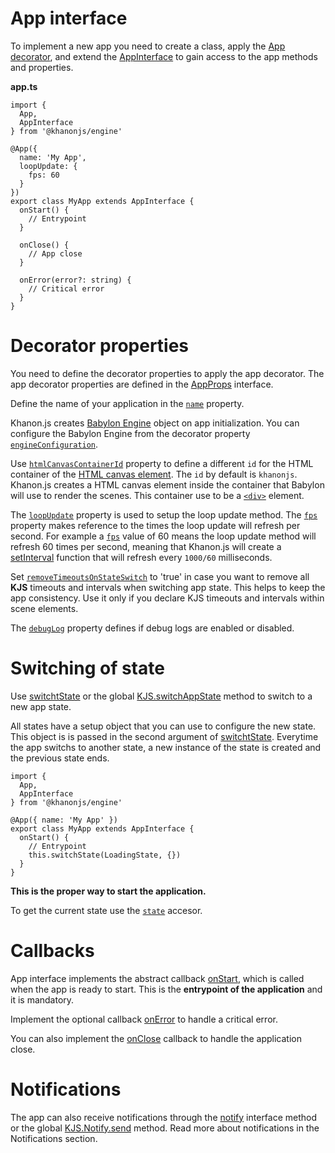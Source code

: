 # App interface
To implement a new app you need to create a class, apply the [App decorator](https://khanonjs.com/api-docs/functions/decorators_app.App.html), and extend the [AppInterface](https://khanonjs.com/api-docs/classes/decorators_app.AppInterface.html) to gain access to the app methods and properties.

**app.ts**
```
import {
  App,
  AppInterface
} from '@khanonjs/engine'

@App({
  name: 'My App',
  loopUpdate: {
    fps: 60
  }
})
export class MyApp extends AppInterface {
  onStart() {
    // Entrypoint
  }

  onClose() {
    // App close
  }

  onError(error?: string) {
    // Critical error
  }
}
```

# Decorator properties

You need to define the decorator properties to apply the app decorator. The app decorator properties are defined in the [AppProps](https://khanonjs.com/api-docs/interfaces/decorators_app.AppProps.html) interface.

Define the name of your application in the [`name`](https://khanonjs.com/api-docs/interfaces/decorators_app.AppProps.html#name) property.

Khanon.js creates [Babylon Engine](https://doc.babylonjs.com/typedoc/classes/BABYLON.Engine) object on app initialization. You can configure the Babylon Engine from the decorator property [`engineConfiguration`](https://khanonjs.com/api-docs/types/types.EngineConfiguration.html).

Use [`htmlCanvasContainerId`](https://khanonjs.com/api-docs/interfaces/decorators_app.AppProps.html#htmlCanvasContainerId) property to define a different `id` for the HTML container of the [HTML canvas element](https://developer.mozilla.org/en-US/docs/Web/API/HTMLCanvasElement). The `id` by default is `khanonjs`. Khanon.js creates a HTML canvas element inside the container that Babylon will use to render the scenes. This container use to be a [`<div>`](https://developer.mozilla.org/en-US/docs/Web/HTML/Element/div) element.

The [`loopUpdate`](https://khanonjs.com/api-docs/interfaces/decorators_app.AppProps.html#loopUpdate) property is used to setup the loop update method. The [`fps`](https://khanonjs.com/api-docs/interfaces/decorators_app.AppPropLoopUpdate.html#fps) property makes reference to the times the loop update will refresh per second. For example a [`fps`](https://khanonjs.com/api-docs/interfaces/decorators_app.AppPropLoopUpdate.html#fps) value of 60 means the loop update method will refresh 60 times per second, meaning that Khanon.js will create a [setInterval](https://developer.mozilla.org/es/docs/Web/API/setInterval) function that will refresh every `1000/60` milliseconds.

Set [`removeTimeoutsOnStateSwitch`](https://khanonjs.com/api-docs/interfaces/decorators_app.AppProps.html#removeTimeoutsOnStateSwitch) to 'true' in case you want to remove all **KJS** timeouts and intervals when switching app state. This helps to keep the app consistency. Use it only if you declare KJS timeouts and intervals within scene elements.

The [`debugLog`](https://khanonjs.com/api-docs/interfaces/decorators_app.AppProps.html#debugLog) property defines if debug logs are enabled or disabled.

# Switching of state

Use [switchtState](https://khanonjs.com/api-docs/classes/decorators_app.AppInterface.html#startState) or the global [KJS.switchAppState](https://khanonjs.com/api-docs/functions/kjs.KJS.switchAppState.html) method to switch to a new app state.

All states have a setup object that you can use to configure the new state. This object is is passed in the second argument of [switchtState](https://khanonjs.com/api-docs/classes/decorators_app.AppInterface.html#startState). Everytime the app switchs to another state, a new instance of the state is created and the previous state ends.
```
import {
  App,
  AppInterface
} from '@khanonjs/engine'

@App({ name: 'My App' })
export class MyApp extends AppInterface {
  onStart() {
    // Entrypoint
    this.switchState(LoadingState, {})
  }
}
```

**This is the proper way to start the application.**

To get the current state use the [`state`](https://khanonjs.com/api-docs/classes/decorators_app.AppInterface.html#state) accesor.

# Callbacks

App interface implements the abstract callback [onStart](https://khanonjs.com/api-docs/classes/decorators_app.AppInterface.html#onStart), which is called when the app is ready to start. This is the **entrypoint of the application** and it is mandatory.

Implement the optional callback [onError](https://khanonjs.com/api-docs/classes/decorators_app.AppInterface.html#onError) to handle a critical error.

You can also implement the [onClose](https://khanonjs.com/api-docs/classes/decorators_app.AppInterface.html#onClose) callback to handle the application close.

# Notifications

The app can also receive notifications through the [notify](https://khanonjs.com/api-docs/classes/decorators_app.AppInterface.html#notify) interface method or the global [KJS.Notify.send](https://khanonjs.com/api-docs/functions/kjs.KJS.Notify.send.html) method. Read more about notifications in the Notifications section.